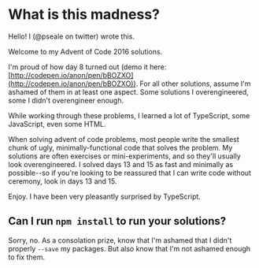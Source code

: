 What is this madness?
=====================

Hello! I (@pseale on twitter) wrote this.

Welcome to my Advent of Code 2016 solutions.

I'm proud of how day 8 turned out (demo it here: [http://codepen.io/anon/pen/bBOZXO](http://codepen.io/anon/pen/bBOZXO)). For all other solutions, assume I'm ashamed of them in at least one aspect. Some solutions I overengineered, some I didn't overengineer enough.

While working through these problems, I learned a lot of TypeScript, some JavaScript, even some HTML.

When solving advent of code problems, most people write the smallest chunk of ugly, minimally-functional code that solves the problem. My solutions are often exercises or mini-experiments, and so they'll usually look overengineered. I solved days 13 and 15 as fast and minimally as possible--so if you're looking to be reassured that I can write code without ceremony, look in days 13 and 15.

Enjoy. I have been very pleasantly surprised by TypeScript.


Can I run `npm install` to run your solutions?
----------------------------------------------

Sorry, no. As a consolation prize, know that I'm ashamed that I didn't properly `--save` my packages. But also know that I'm not ashamed enough to fix them.
